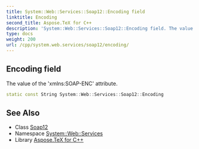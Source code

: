 ```yaml
---
title: System::Web::Services::Soap12::Encoding field
linktitle: Encoding
second_title: Aspose.TeX for C++
description: 'System::Web::Services::Soap12::Encoding field. The value of the ''xmlns:SOAP-ENC'' attribute in C++.'
type: docs
weight: 200
url: /cpp/system.web.services/soap12/encoding/
---
```

## Encoding field


The value of the 'xmlns:SOAP-ENC' attribute.

```cpp
static const String System::Web::Services::Soap12::Encoding
```

## See Also

* Class [Soap12](../)
* Namespace [System::Web::Services](../../)
* Library [Aspose.TeX for C++](../../../)
